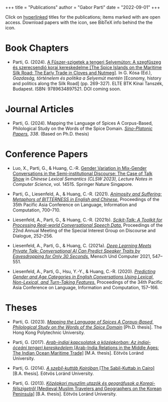+++
title = "Publications"
author = "Gabor Parti"
date = "2022-09-01"
+++

<!-- <i class="ai ai-mtmt ai-1x"></i> -->

<!-- <i class="ai ai-closed-access ai-1x"></i> -->

Click on [hyperlinked]() titles for the publications; items marked with [<i class="ai ai-open-access ai-1x"></i>]() are open access. Download papers with the [<i class="fa fa-1x fa-file"></i>]() icon, see BibTeX info behind the the [<i class="fa fa-1x fa-quote-right"></i>]() icon. 

# Book Chapters

* Parti, G. (2024). [A Fűszer-szigetek a tengeri Selyemúton: A szegfűszeg és szerecsendió korai kereskedelme [The Spice Islands on the Maritime Silk Road: The Early Trade in Cloves and Nutmeg]](https://partigabor.github.io/publications/). In G. Kósa (Ed.), *Gazdaság, történelem és politika a Selyemút mentén* [Economy, history and politics along the Silk Road] (pp. 269-327). ELTE BTK Kínai Tanszék, Budapest. ISBN: 9789634897521. DOI coming soon. [<i class="ai ai-closed-access ai-1x"></i>]() [<i class="fa fa-1x fa-quote-right"></i>](/files/bib/parti_2024_fuszerszigetek.bib "bibfile") [<i class="fa fa-1x fa-file"></i>](/files/papers/parti_2024_fuszerszigetek.pdf "Download paper")

# Journal Articles

* Parti, G. (2024). Mapping the Language of Spices A Corpus-Based, Philological Study on the Words of the Spice Domain. [*Sino-Platonic Papers*](https://www.sino-platonic.org/), *338*. (Based on Ph.D. thesis) [<i class="ai ai-open-access ai-1x"></i>](https://www.sino-platonic.org/) [<i class="fa fa-1x fa-quote-right"></i>](/files/bib/parti_2024_mapping.bib "bibfile")

# Conference Papers

* Luo, X., Parti, G., & Huang, C.-R. [Gender Variation in Mix-Gender Conversations in the Semi-institutional Discourse: The Case of Talk Show](https://link.springer.com/chapter/10.1007/978-981-97-0586-3_22) in *Chinese Lexical Semantics (CLSW 2023), Lecture Notes in Computer Science*, vol. 14515. Springer Nature Singapore. [<i class="ai ai-closed-access ai-1x"></i>](https://link.springer.com/chapter/10.1007/978-981-97-0586-3_22) [<i class="fa fa-1x fa-quote-right"></i>](/files/bib/luo_2024_gender.bib "bibfile")

* Parti, G., Liesenfeld, A., & Huang, C.-R. (2021). [*Animosity and Suffering: Metaphors of BITTERNESS in English and Chinese.*](https://aclanthology.org/2021.paclic-1.74) Proceedings of the 35th Pacific Asia Conference on Language, Information and Computation, 700–710. [<i class="ai ai-open-access ai-1x"></i>](https://aclanthology.org/2021.paclic-1.74) [<i class="fa fa-1x fa-quote-right"></i>](/files/bib/parti_2021_animosity.bib "bibfile") 

* Liesenfeld, A., Parti, G., & Huang, C.-R. (2021b). [*Scikit-Talk: A Toolkit for Processing Real-world Conversational Speech Data.*](https://aclanthology.org/2021.sigdial-1.26) Proceedings of the 22nd Annual Meeting of the Special Interest Group on Discourse and Dialogue, 252–256. [<i class="ai ai-open-access ai-1x"></i>](https://aclanthology.org/2021.sigdial-1.26) [<i class="fa fa-1x fa-quote-right"></i>](/files/bib/liesenfeld_2021_scikittalk.bib "bibfile")

* Liesenfeld, A., Parti, G., & Huang, C. (2021a). [*Deep Learning Meets Private Talk: Conversational AI Can Predict Speaker Traits by Eavesdropping for Only 30 Seconds.*](https://doi.org/10.1145/3473856.3474012) Mensch Und Computer 2021, 547–551. [<i class="ai ai-open-access ai-1x"></i>](https://doi.org/10.1145/3473856.3474012) [<i class="fa fa-1x fa-quote-right"></i>](/files/bib/liesenfeld_2021_deep.bib "bibfile")

* Liesenfeld, A., Parti, G., Hsu, Y.-Y., & Huang, C.-R. (2020). [*Predicting Gender and Age Categories in English Conversations Using Lexical, Non-Lexical, and Turn-Taking Features.*](https://aclanthology.org/2020.paclic-1.19) Proceedings of the 34th Pacific Asia Conference on Language, Information and Computation, 157–166. [<i class="ai ai-open-access ai-1x"></i>](https://aclanthology.org/2020.paclic-1.19) [<i class="fa fa-1x fa-quote-right"></i>](/files/bib/liesenfeld_2020_predicting.bib "bibfile")

# Theses

* Parti, G. (2023). [*Mapping the Language of Spices A Corpus-Based, Philological Study on the Words of the Spice Domain*](https://theses.lib.polyu.edu.hk/handle/200/12389) [Ph.D. thesis]. The Hong Kong Polytechnic University. [<i class="fa fa-1x fa-file"></i>](/files/partigabor-phd-thesis-final-20230303.pdf)

* Parti, G. (2017). [*Arab-indiai kapcsolatok a középkorban: Az indiai-óceáni tengeri kereskedelem* [Arab-India Relations in the Middle Ages: The Indian Ocean Maritime Trade]](https://partigabor.github.io/publications/) [M.A. thesis]. Eötvös Loránd University.

* Parti, G. (2014). [*A szebíl-kuttáb Kairóban* [The Sabil-Kuttab in Cairo]](https://partigabor.github.io/publications/) [B.A. thesis]. Eötvös Loránd University.

* Parti, G. (2013). [*Középkori muszlim utazók és geográfusok a Koreai-félszigetről* [Medieval Muslim Travelers and Geographers on the Korean Peninsula]](https://partigabor.github.io/publications/) [B.A. thesis]. Eötvös Loránd University.